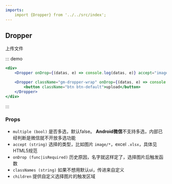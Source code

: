 ```yaml
---
imports:
    import {Dropper} from '../../src/index';
---
```

## Dropper

上传文件

::: demo
```jsx
<div>
    <Dropper onDrop={(datas, e) => console.log(datas, e)} accept="image/*"/>

    <Dropper className="gm-dropper-wrap" onDrop={(datas, e) => console.log(datas, e)} accept=".xlsx">
        <button className="btn btn-default">upload</button>
    </Dropper>
</div>
```
:::

### Props
- `multiple (bool)` 是否多选，默认false。 **Android微信**不支持多选，内部已经判断是微信就不开放多选功能
- `accept (string)` 选择的类型，比如图片 `image/*`，excel `.xlsx`，具体见HTML5规范
- `onDrop (func|isRequired)` 历史原因，名字就这样定了，选择图片后触发函数
- `classNames (string)` 如果不想用默认ui，传进来自定义
- `children` 提供自定义选择图片的触发区域